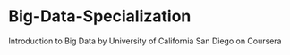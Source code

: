 # Big-Data-Specialization
Introduction to Big Data by University of California San Diego on Coursera
